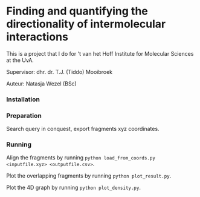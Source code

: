 # Finding and quantifying the directionality of intermolecular interactions
This is a project that I do for 't van het Hoff Institute for Molecular Sciences at the UvA.

Supervisor: dhr. dr. T.J. (Tiddo) Mooibroek

Auteur: Natasja Wezel (BSc)


### Installation

### Preparation
Search query in conquest, export fragments xyz coordinates.

### Running
Align the fragments by running `python load_from_coords.py <inputfile.xyz> <outputfile.csv>`. 

Plot the overlapping fragments by running `python plot_result.py`.

Plot the 4D graph by running `python plot_density.py`.

